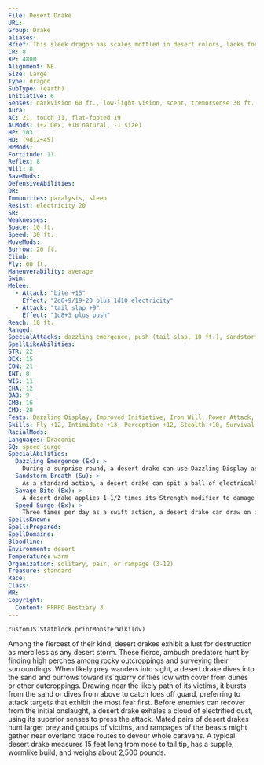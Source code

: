 ```yaml
---
File: Desert Drake
URL: 
Group: Drake
aliases: 
Brief: This sleek dragon has scales mottled in desert colors, lacks forelimbs, and sports massive wings on its lissome back.
CR: 8
XP: 4800
Alignment: NE
Size: Large
Type: dragon
SubType: (earth)
Initiative: 6
Senses: darkvision 60 ft., low-light vision, scent, tremorsense 30 ft.; Perception +12
Aura: 
AC: 21, touch 11, flat-footed 19
ACMods: (+2 Dex, +10 natural, -1 size)
HP: 103
HD: (9d12+45)
HPMods: 
Fortitude: 11
Reflex: 8
Will: 8
SaveMods: 
DefensiveAbilities: 
DR: 
Immunities: paralysis, sleep
Resist: electricity 20
SR: 
Weaknesses: 
Space: 10 ft.
Speed: 30 ft.
MoveMods: 
Burrow: 20 ft.
Climb: 
Fly: 60 ft.
Maneuverability: average
Swim: 
Melee: 
  - Attack: "bite +15"
    Effect: "2d6+9/19-20 plus 1d10 electricity"
  - Attack: "tail slap +9"
    Effect: "1d8+3 plus push"
Reach: 10 ft.
Ranged: 
SpecialAttacks: dazzling emergence, push (tail slap, 10 ft.), sandstorm breath, savage bite
SpellLikeAbilities: 
STR: 22
DEX: 15
CON: 21
INT: 8
WIS: 11
CHA: 12
BAB: 9
CMB: 16
CMD: 28
Feats: Dazzling Display, Improved Initiative, Iron Will, Power Attack, Weapon Focus (bite)
Skills: Fly +12, Intimidate +13, Perception +12, Stealth +10, Survival +12
RacialMods: 
Languages: Draconic
SQ: speed surge
SpecialAbilities:
  Dazzling Emergence (Ex): >
    During a surprise round, a desert drake can use Dazzling Display as a standard action.
  Sandstorm Breath (Su): >
    As a standard action, a desert drake can spit a ball of electrically charged sand that bursts into a cloud. This attack has a range of 60 feet and deals 3d6 points of slashing damage plus 4d8 points of electricity damage in a 15-foot-radius spread (Reflex DC 19 half ). The cloud  remains for 1d4 rounds, dealing no damage but otherwise acting as obscuring mist. Once a desert drake uses its breath, it cannot do so again for 1d6 rounds. The save DC is Constitution-based.
  Savage Bite (Ex): >
    A desert drake applies 1-1/2 times its Strength modifier to damage dealt with its bite attack, and it threatens a critical hit on a 19-20.
  Speed Surge (Ex): >
    Three times per day as a swift action, a desert drake can draw on its draconic heritage for a boost of strength and speed that allows it to take an additional move action that round.
SpellsKnown: 
SpellsPrepared: 
SpellDomains: 
Bloodline: 
Environment: desert
Temperature: warm
Organization: solitary, pair, or rampage (3-12)
Treasure: standard
Race: 
Class: 
MR: 
Copyright:
  Content: PFRPG Bestiary 3
---
```

```dataviewjs
customJS.Statblock.printMonsterWiki(dv)
```
Among the fiercest of their kind, desert drakes exhibit a lust for destruction as merciless as any desert storm. These fierce, ambush predators hunt by finding high perches among rocky outcroppings and surveying their surroundings. When likely prey wanders into sight, a desert drake dives into the sand and burrows toward its quarry or flies low with cover from dunes or other outcroppings. Drawing near the likely path of its victims, it bursts from the sand or dives from above to catch foes off guard, preferring to attack targets that exhibit the most fear first. Before enemies can recover from the initial onslaught, a desert drake exhales a cloud of electrified dust, using its superior senses to press the attack. Mated pairs of desert drakes hunt larger prey and groups of victims, and rampages of the beasts might gather near overland trade routes to devour whole caravans.  A typical desert drake measures 15 feet long from nose to tail tip, has a supple, wormlike build, and weighs about 2,500 pounds.
